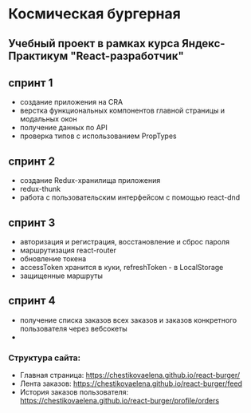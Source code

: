 # Космическая бургерная

Учебный проект в рамках курса Яндекс-Практикум "React-разработчик"
------------------------------------------------

## спринт 1
  * создание приложения на CRA
  * верстка функциональных компонентов главной страницы и модальных окон
  * получение данных по API
  * проверка типов с использованием PropTypes
  
## спринт 2
  * создание Redux-хранилища приложения
  * redux-thunk
  * работа с пользовательским интерфейсом с помощью react-dnd

## спринт 3
  * авторизация и регистрация, восстановление и сброс пароля
  * маршрутизация react-router
  * обновление токена
  * accessToken хранится в куки, refreshToken - в LocalStorage
  * защищенные маршруты

## спринт 4
  * получение списка заказов всех заказов и заказов конкретного пользователя через вебсокеты
  * 

### Структура сайта:
  * Главная страница: https://chestikovaelena.github.io/react-burger/
  * Лента заказов: https://chestikovaelena.github.io/react-burger/feed
  * История заказов пользователя: https://chestikovaelena.github.io/react-burger/profile/orders